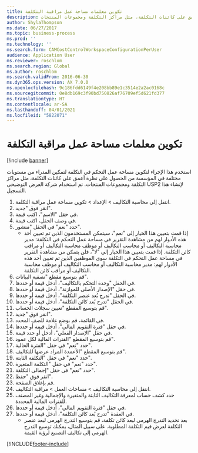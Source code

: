 ```yaml
---
title: تكوين معلمات مساحة عمل مراقبة التكلفة
description: استخدم هذا الإجراء لتكوين مساحة عمل التحكم في التكلفة لتمكين المدراء من مستويات مختلفة في المؤسسة من الحصول على نظرة أعمق على كائنات التكلفة، مثل مراكز التكلفة ومجموعات المنتجات.
author: ShylaThompson
ms.date: 06/27/2017
ms.topic: business-process
ms.prod: ''
ms.technology: ''
ms.search.form: CAMCostControlWorkspaceConfigurationPerUser
audience: Application User
ms.reviewer: roschlom
ms.search.region: Global
ms.author: roschlom
ms.search.validFrom: 2016-06-30
ms.dyn365.ops.version: AX 7.0.0
ms.openlocfilehash: 9c186fdd6149f4e208bb89e1c3514e2a2ac0168c
ms.sourcegitcommit: 0e8db169c3f90bd750826af76709ef5d621fd377
ms.translationtype: HT
ms.contentlocale: ar-SA
ms.lasthandoff: 04/01/2021
ms.locfileid: "5822071"
---
```

# <a name="configure-cost-control-workspace-parameters"></a>تكوين معلمات مساحة عمل مراقبة التكلفة

[!include [banner](../../includes/banner.md)]

استخدم هذا الإجراء لتكوين مساحة عمل التحكم في التكلفة لتمكين المدراء من مستويات مختلفة في المؤسسة من الحصول على نظرة أعمق على كائنات التكلفة، مثل مراكز التكلفة ومجموعات المنتجات. تم استخدام شركة العرض التوضيحي USP2 لإنشاء هذا التسجيل.

1. انتقل إلى محاسبة التكاليف > الإعداد > تكوين مساحة عمل مراقبة التكلفة.
2. انقر فوق "جديد".
3. في حقل "الاسم"، اكتب قيمة.
4. في وصف الحقل، اكتب قيمة.
5. حدد "نعم" في الحقل "منشور".
    * إذا قمت بتعيين هذا الخيار إلى "نعم"، سيتمكن المستخدمون الذين تم تعيين أحد هذه الأدوار لهم من مشاهدة التقرير في مساحة عمل التحكم في التكلفة: مدير محاسبة التكاليف أو محاسب التكاليف أو موظف محاسبة التكاليف أو مراقب كائن التكلفة‬. إذا قمت بتعيين هذا الخيار إلى "لا"، فلن يتمكن من مشاهدة التقرير في مساحة عمل التحكم في التكلفة‬ سوى الموظفين الذين تم تعيين أحد هذه الأدوار لهم‬: مدير محاسبة التكاليف أو محاسب التكاليف أو موظف محاسبة التكاليف أو مراقب كائن التكلفة‬.  
6. قم بتوسيع مقطع "تصفية البيانات‬".
7. في الحقل "وحدة التحكم بالتكاليف‬"، أدخل قيمة أو حددها.
8. في حقل "الإصدار الأصلي للموازنة‬"، أدخل قيمة أو حددها.
9. في الحقل "تدرج بُعد عنصر التكلفة‬‬"، أدخل قيمة أو حددها.
10. في الحقل "تدرج بُعد كائن التكلفة‬‬"، أدخل قيمة أو حددها.
11. قم بتوسيع المقطع "تعيين سجلات الحساب".
12. انقر فوق "جديد".
13. في القائمة، قم بوضع علامة للصف المحدد.
14. في حقل "فترة التقويم المالي"، أدخل قيمة أو حددها.
15. في حقل "الإصدار الفعلي‬"، أدخل أو حدد قيمة.
16. قم بتوسيع المقطع "الفترات المالية لكل عمود‬".
17. حدد "نعم" في حقل "الفترة الحالية‬‬".
18. قم بتوسيع المقطع "الأعمدة المراد عرضها للتكاليف".
19. حدد "نعم" في حقل "التكلفة الثابتة".
20. حدد "نعم" في حقل "التكلفة المتغيرة".
21. حدد "نعم" في حقل "إجمالي التكلفة".
22. انقر فوق "حفظ".
23. قم بإغلاق الصفحة.
24. انتقل إلى محاسبة التكاليف > مساحات العمل > مراقبة التكاليف‬.
25. حدد كشف حساب لمعرفة التكاليف الثابتة والمتغيرة والإجمالية وغير المصنف للفترات المالية المحددة.
26. في حقل "فترة التقويم المالي"، أدخل قيمة أو حددها.
27. في العقدة "تدرج بُعد كائن التكلفة‬‬"، أدخل قيمة أو حددها.
    * بعد تحديد التدرج الهرمي لبعد كائن تكلفة، قم بتوسيع التدرج الهرمي لبعد عنصر التكلفة لعرض قيم التكلفة المطلوبة. على سبيل المثال، يمكنك توسيع التدرج الهرمي إلى تكاليف التصنيع لرؤية القيمة.  



[!INCLUDE[footer-include](../../../includes/footer-banner.md)]